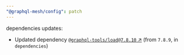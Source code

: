 ```yaml
---
"@graphql-mesh/config": patch
---
```

dependencies updates:
  - Updated dependency [`@graphql-tools/load@7.8.10` ↗︎](https://www.npmjs.com/package/@graphql-tools/load/v/7.8.10) (from `7.8.9`, in `dependencies`)
